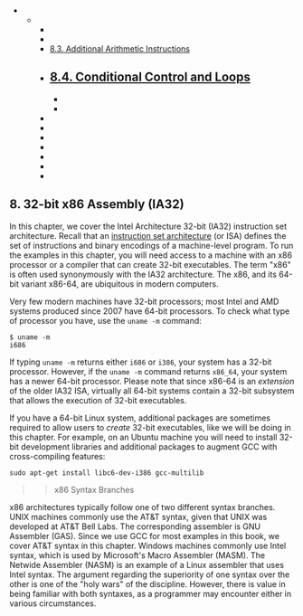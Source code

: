 

 







-   -  
        -  
        -  
        -   [8.3. Additional Arithmetic
            Instructions]()
        -   [8.4. Conditional Control and
            Loops]()
            -  
            -  
            -  
        -  
        -  
        -  
        -  
        -  
        -  
        -  




















## 8. 32-bit x86 Assembly (IA32) 

In this chapter, we cover the Intel Architecture 32-bit (IA32)
instruction set architecture. Recall that an [instruction set
architecture](../C5-Arch/index.html#_what_von_neumann_knew_computer_architecture)
(or ISA) defines the set of instructions and binary encodings of a
machine-level program. To run the examples in this chapter, you will
need access to a machine with an x86 processor or a compiler that can
create 32-bit executables. The term \"x86\" is often used synonymously
with the IA32 architecture. The x86, and its 64-bit variant x86-64, are
ubiquitous in modern computers.


Very few modern machines have 32-bit processors; most Intel and AMD
systems produced since 2007 have 64-bit processors. To check what type
of processor you have, use the `uname -m` command:




    $ uname -m
    i686


If typing `uname -m` returns either `i686` or `i386`, your system has a
32-bit processor. However, if the `uname -m` command returns `x86_64`,
your system has a newer 64-bit processor. Please note that since x86-64
is an *extension* of the older IA32 ISA, virtually all 64-bit systems
contain a 32-bit subsystem that allows the execution of 32-bit
executables.


If you have a 64-bit Linux system, additional packages are sometimes
required to allow users to *create* 32-bit executables, like we will be
doing in this chapter. For example, on an Ubuntu machine you will need
to install 32-bit development libraries and additional packages to
augment GCC with cross-compiling features:




    sudo apt-get install libc6-dev-i386 gcc-multilib


>> x86 Syntax Branches


x86 architectures typically follow one of two different syntax branches.
UNIX machines commonly use the AT&T syntax, given that UNIX was
developed at AT&T Bell Labs. The corresponding assembler is GNU
Assembler (GAS). Since we use GCC for most examples in this book, we
cover AT&T syntax in this chapter. Windows machines commonly use Intel
syntax, which is used by Microsoft's Macro Assembler (MASM). The Netwide
Assembler (NASM) is an example of a Linux assembler that uses Intel
syntax. The argument regarding the superiority of one syntax over the
other is one of the \"holy wars\" of the discipline. However, there is
value in being familiar with both syntaxes, as a programmer may
encounter either in various circumstances.






